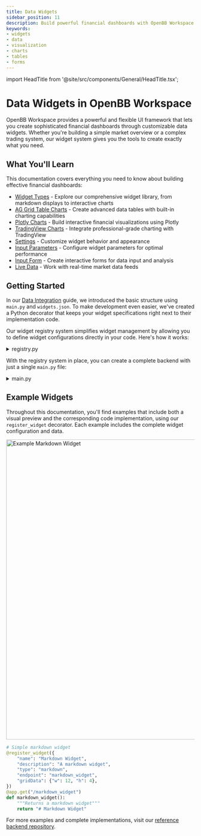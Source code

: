 ```yaml
---
title: Data Widgets
sidebar_position: 11
description: Build powerful financial dashboards with OpenBB Workspace's flexible widget system
keywords:
- widgets
- data
- visualization
- charts
- tables
- forms
---
```


import HeadTitle from '@site/src/components/General/HeadTitle.tsx';

<HeadTitle title="Data Widgets | OpenBB Workspace Docs" />

# Data Widgets in OpenBB Workspace

OpenBB Workspace provides a powerful and flexible UI framework that lets you create sophisticated financial dashboards through customizable data widgets. Whether you're building a simple market overview or a complex trading system, our widget system gives you the tools to create exactly what you need.

## What You'll Learn

This documentation covers everything you need to know about building effective financial dashboards:

- [Widget Types](./widget-types.md) - Explore our comprehensive widget library, from markdown displays to interactive charts
- [AG Grid Table Charts](./aggrid-table-charts.md) - Create advanced data tables with built-in charting capabilities
- [Plotly Charts](./plotly-charts.md) - Build interactive financial visualizations using Plotly
- [TradingView Charts](./tradingview-charts.md) - Integrate professional-grade charting with TradingView
- [Settings](./settings.md) - Customize widget behavior and appearance
- [Input Parameters](./input-parameters.md) - Configure widget parameters for optimal performance
- [Input Form](./input-form.md) - Create interactive forms for data input and analysis
- [Live Data](./live-data.md) - Work with real-time market data feeds

## Getting Started

In our [Data Integration](../data-integration.md) guide, we introduced the basic structure using `main.py` and `widgets.json`. To make development even easier, we've created a Python decorator that keeps your widget specifications right next to their implementation code.

Our widget registry system simplifies widget management by allowing you to define widget configurations directly in your code. Here's how it works:

<details>
<summary mdxType="summary">registry.py</summary>

```python
from functools import wraps
import asyncio

# Initialize empty dictionary for widgets
WIDGETS = {}

def register_widget(widget_config):
    """
    Decorator that registers a widget configuration in the WIDGETS dictionary.
    
    Args:
        widget_config (dict): The widget configuration to add to the WIDGETS 
            dictionary. This should follow the same structure as other entries 
            in WIDGETS.
    
    Returns:
        function: The decorated function.
    """
    def decorator(func):
        @wraps(func)
        async def async_wrapper(*args, **kwargs):
            # Call the original function
            return await func(*args, **kwargs)
            
        @wraps(func)
        def sync_wrapper(*args, **kwargs):
            # Call the original function
            return func(*args, **kwargs)
        
        # Extract the endpoint from the widget_config
        endpoint = widget_config.get("endpoint")
        if endpoint:
            # Add an id field to the widget_config if not already present
            if "id" not in widget_config:
                widget_config["id"] = endpoint
            
            WIDGETS[endpoint] = widget_config
        
        # Return the appropriate wrapper based on whether the function is async
        if asyncio.iscoroutinefunction(func):
            return async_wrapper
        return sync_wrapper
    return decorator
```

</details>


With the registry system in place, you can create a complete backend with just a single `main.py` file:

<details>
<summary mdxType="summary">main.py</summary>

```python
# Import required libraries
from pathlib import Path
from fastapi import FastAPI
from fastapi.middleware.cors import CORSMiddleware
from registry import register_widget, WIDGETS

# Initialize FastAPI application with metadata
app = FastAPI(
    title="Simple Backend",
    description="Simple backend app for OpenBB Workspace",
    version="0.0.1"
)

# Define allowed origins for CORS (Cross-Origin Resource Sharing)
# This restricts which domains can access the API
origins = [
    "https://pro.openbb.co",
]

# Configure CORS middleware to handle cross-origin requests
# This allows the specified origins to make requests to the API
app.add_middleware(
    CORSMiddleware,
    allow_origins=origins,
    allow_credentials=True,
    allow_methods=["*"],  # Allow all HTTP methods
    allow_headers=["*"],  # Allow all headers
)

ROOT_PATH = Path(__file__).parent.resolve()

@app.get("/")
def read_root():
    """Root endpoint that returns basic information about the API"""
    return {"Info": "Hello World"}


# Endpoint that returns the registered widgets configuration
# The WIDGETS dictionary is maintained by the registry.py helper
# which automatically registers widgets when using the @register_widget decorator
@app.get("/widgets.json")
def get_widgets():
    """Returns the configuration of all registered widgets
    
    The widgets are automatically registered through the @register_widget decorator
    and stored in the WIDGETS dictionary from registry.py
    
    Returns:
        dict: The configuration of all registered widgets
    """
    return WIDGETS


# Simple markdown widget
@register_widget({
    "name": "Markdown Widget",
    "description": "A markdown widget",
    "type": "markdown",
    "endpoint": "markdown_widget",
    "gridData": {"w": 12, "h": 4},
})
@app.get("/markdown_widget")
def markdown_widget():
    """Returns a markdown widget"""
    return "# Markdown Widget"
```

</details>

## Example Widgets

Throughout this documentation, you'll find examples that include both a visual preview and the corresponding code implementation, using our `register_widget` decorator. Each example includes the complete widget configuration and data.

<div className="flex justify-center">
  <img width="800" alt="Example Markdown Widget" src="https://openbb-cms.directus.app/assets/60cbbcb5-194e-4c03-905e-65f3de7f4efe.png" />
</div>

```python
# Simple markdown widget
@register_widget({
    "name": "Markdown Widget",
    "description": "A markdown widget",
    "type": "markdown",
    "endpoint": "markdown_widget",
    "gridData": {"w": 12, "h": 4},
})
@app.get("/markdown_widget")
def markdown_widget():
    """Returns a markdown widget"""
    return "# Markdown Widget"
```

For more examples and complete implementations, visit our [reference backend repository](https://github.com/OpenBB-finance/backend-examples-for-openbb-workspace/tree/main/getting-started/reference-backend).